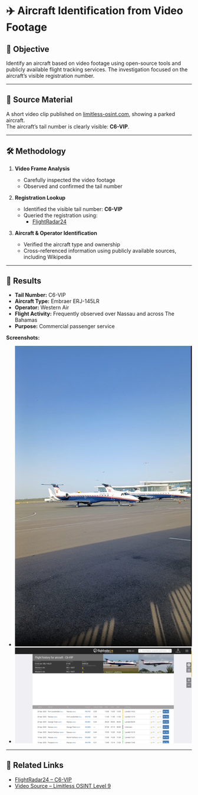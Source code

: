 # ✈️ Aircraft Identification from Video Footage

## 🎯 Objective

Identify an aircraft based on video footage using open-source tools and publicly available flight tracking services. The investigation focused on the aircraft’s visible registration number.

---

## 🎥 Source Material

A short video clip published on [limitless-osint.com](https://limitless-osint.com/challenge-level9), showing a parked aircraft.  
The aircraft’s tail number is clearly visible: **C6-VIP**.

---

## 🛠 Methodology

1. **Video Frame Analysis**  
   - Carefully inspected the video footage  
   - Observed and confirmed the tail number

2. **Registration Lookup**  
   - Identified the visible tail number: **C6-VIP**  
   - Queried the registration using:
     - [FlightRadar24](https://flightradar24.com)

3. **Aircraft & Operator Identification**  
   - Verified the aircraft type and ownership  
   - Cross-referenced information using publicly available sources, including Wikipedia

---

## 📌 Results

- **Tail Number:** C6-VIP  
- **Aircraft Type:** Embraer ERJ-145LR  
- **Operator:** Western Air  
- **Flight Activity:** Frequently observed over Nassau and across The Bahamas  
- **Purpose:** Commercial passenger service

**Screenshots:**

- ![plane_frame](./plane_frame.png)  
- ![flightradar24_c6-vip](./flightradar24_c6-vip.png)

---

## 🔗 Related Links

- [FlightRadar24 – C6-VIP](https://www.flightradar24.com/data/aircraft/c6-vip)  
- [Video Source – Limitless OSINT Level 9](https://limitless-osint.com/challenge-level9)